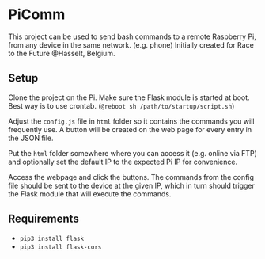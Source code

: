# PiComm

This project can be used to send bash commands to a remote Raspberry Pi, from any device in the same network. (e.g. phone)
Initially created for Race to the Future @Hasselt, Belgium.

## Setup
Clone the project on the Pi.
Make sure the Flask module is started at boot. Best way is to use crontab. (`@reboot sh /path/to/startup/script.sh`)


Adjust the `config.js` file in `html` folder so it contains the commands you will frequently use. A button will be created on the web page for every entry in the JSON file.


Put the `html` folder somewhere where you can access it (e.g. online via FTP) and optionally set the default IP to the expected Pi IP for convenience.


Access the webpage and click the buttons. The commands from the config file should be sent to the device at the given IP, which in turn should trigger the Flask module that will execute the commands.

## Requirements
* `pip3 install flask`
* `pip3 install flask-cors`
